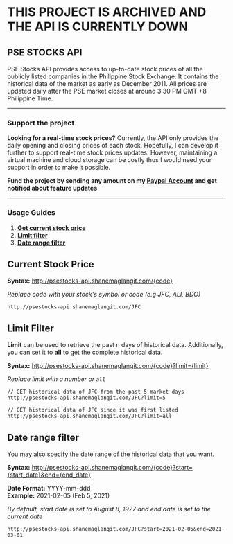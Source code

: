 # **THIS PROJECT IS ARCHIVED AND THE API IS CURRENTLY DOWN**

## PSE STOCKS API
PSE Stocks API provides access to up-to-date stock prices of all the publicly listed companies in the Philippine Stock Exchange. It contains the historical data of the market as early as December 2011. All prices are updated daily after the PSE market closes at around 3:30 PM GMT +8 Philippine Time.

___
### Support the project
**Looking for a real-time stock prices?** Currently, the API only provides the daily opening and closing prices of each stock. Hopefully, I can develop it further to support real-time stock prices updates. However, maintaining a virtual machine and cloud storage can be costly thus I would need your support in order to make it possible.

**Fund the project by sending any amount on my [Paypal Account](https://www.paypal.com/paypalme/shanemaglangit) and get notified about feature updates**

---
### Usage Guides

1. **[Get current stock price](#current-stock-price)**
2. **[Limit filter](#limit-filter)**
3. **[Date range filter](#date-range-filter)**

## Current Stock Price

**Syntax:** http://psestocks-api.shanemaglangit.com/{code}

*Replace code with your stock's symbol or code (e.g JFC, ALI, BDO)*
```http request
http://psestocks-api.shanemaglangit.com/JFC
```

## Limit Filter
**Limit** can be used to retrieve the past n days of historical data. Additionally, you can set it to **all** to get the complete historical data.

**Syntax:** http://psestocks-api.shanemaglangit.com/{code}?limit={limit}

*Replace limit with a number or `all`*
```http request
// GET historical data of JFC from the past 5 market days
http://psestocks-api.shanemaglangit.com/JFC?limit=5

// GET historical data of JFC since it was first listed
http://psestocks-api.shanemaglangit.com/JFC?limit=all
```

## Date range filter
You may also specify the date range of the historical data that you want.

**Syntax:** http://psestocks-api.shanemaglangit.com/{code}?start={start_date}&end={end_date}

**Date Format:** YYYY-mm-ddd<br/>
**Example:** 2021-02-05 (Feb 5, 2021)

*By default, start date is set to August 8, 1927 and end date is set to the current date*
```http request
http://psestocks-api.shanemaglangit.com/JFC?start=2021-02-05&end=2021-03-01
```

